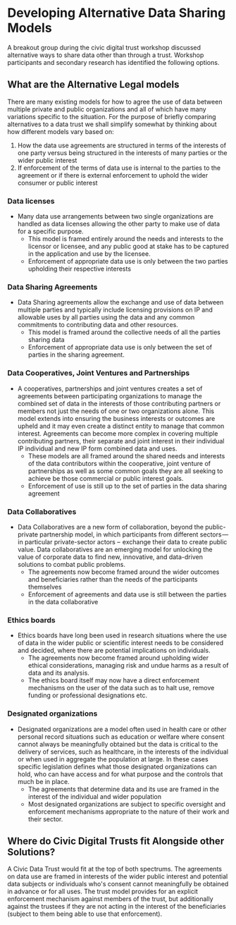 # Developing Alternative Data Sharing Models

A breakout group during the civic digital trust workshop discussed alternative ways to share data other than through a trust. Workshop participants and secondary research has identified the following options. 

## What are the Alternative Legal models 

There are many existing models for how to agree the use of data between multiple private and public organizations and all of which have many variations specific to the situation.  For the purpose of briefly comparing alternatives to a data trust we shall simplify somewhat by thinking about how different models vary based on:

1. How the data use agreements are structured in terms of the interests of one party versus being structured in the interests of many parties or the wider public interest 
2. If enforcement of the terms of data use is internal to the parties to the agreement or if there is external enforcement to uphold the wider consumer or public interest

### **Data licenses** 

* Many data use arrangements between two single organizations are handled as data licenses allowing the other party to make use of data for a specific purpose. 
  * This model is framed entirely around the needs and interests to the licensor or licensee, and any public good at stake has to be captured in the application and use by the licensee.
  * Enforcement of appropriate data use is only between the two parties upholding their respective interests 

### **Data Sharing Agreements** 

* Data Sharing agreements allow the exchange and use of data between multiple parties and typically include licensing provisions on IP and allowable uses by all parties using the data and any common commitments to contributing data and other resources. 
  * This model is framed around the collective needs of all the parties sharing data 
  * Enforcement of appropriate data use is only between the set of parties in the sharing agreement.

### **Data Cooperatives, Joint Ventures and Partnerships**

* A cooperatives,  partnerships and joint ventures creates a set of agreements between participating organizations to manage the combined set of data in the interests of those contributing partners or members not just the needs of one or two organizations alone. This model extends into ensuring the business interests or outcomes are upheld and it may even create a distinct entity to manage that common interest. Agreements can become more complex in covering multiple contributing partners,  their separate and joint interest in their individual IP individual and new IP form combined data and uses.
  * These models are all framed around the shared needs and interests of the data contributors within the cooperative, joint venture of partnerships as well as some common goals they are all seeking to achieve be those commercial or public interest goals. 
  * Enforcement of use is still up to the set of parties in the data sharing agreement

### **Data Collaboratives** 

* Data Collaboratives are a new form of collaboration, beyond the public-private partnership model, in which participants from different sectors — in particular private-sector actors –  exchange their data to create public value. Data collaboratives are an emerging model for unlocking the value of corporate data to find new, innovative, and data-driven solutions to combat public problems. 
  * The agreements now become framed around the wider outcomes and beneficiaries rather than the needs of the participants themselves 
  * Enforcement of agreements and data use is still between the parties in the data collaborative 

### **Ethics boards** 

* Ethics boards have long been used in research situations where the use of data in the wider public or scientific interest needs to be considered and decided, where there are potential implications on individuals. 
  * The agreements now become framed around upholding wider ethical considerations, managing risk and undue harms as a result of data and its analysis. 
  * The ethics board itself may now have a direct enforcement mechanisms on the user of the data such as to halt use, remove funding or professional designations etc. 

### **Designated organizations** 

* Designated organizations are a model often used in health care or other personal record situations such as education or welfare where consent cannot always be meaningfully obtained but the data is critical to the delivery of services, such as healthcare, in the interests of the individual or when used in aggregate the population at large. In these cases specific legislation defines what those designated organizations can hold, who can have access and for what purpose and the controls that much be in place. 
  * The agreements that determine data and its use are framed in the interest of the individual and wider population  
  * Most designated organizations are subject to specific oversight and enforcement mechanisms appropriate to the nature of their work and their sector. 

## Where do Civic Digital Trusts fit Alongside other Solutions?

A Civic Data Trust would fit at the top of both spectrums. The agreements on data use are framed in interests of the wider public interest and potential data subjects or individuals who's consent cannot meaningfully be obtained in advance or for all uses. The trust model provides for an explicit enforcement mechanism against members of the trust, but additionally against the trustees if they are not acting in the interest of the beneficiaries \(subject to them being able to use that enforcement\). 

## 



